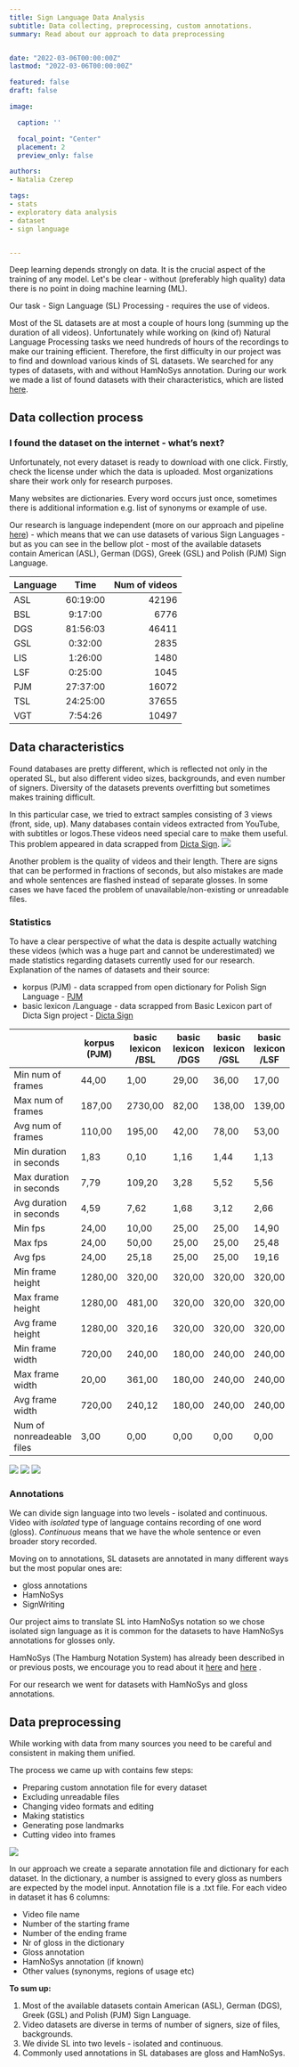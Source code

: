```yaml
---
title: Sign Language Data Analysis
subtitle: Data collecting, preprocessing, custom annotations.
summary: Read about our approach to data preprocessing


date: "2022-03-06T00:00:00Z"
lastmod: "2022-03-06T00:00:00Z"

featured: false
draft: false

image:

  caption: ''

  focal_point: "Center"
  placement: 2
  preview_only: false

authors:
- Natalia Czerep

tags:
- stats
- exploratory data analysis
- dataset
- sign language


---
```


Deep learning depends strongly on data. It is the crucial aspect of the training of any model. Let's be clear - without (preferably high quality) data there is no point in doing machine learning (ML).

Our task - Sign Language (SL) Processing - requires the use of videos. 

Most of the SL datasets are at most a couple of hours long (summing up the duration of all videos). Unfortunately while working on (kind of) Natural Language Processing tasks we need hundreds of hours of the recordings to make our training efficient. Therefore, the first difficulty in our project was to find and download various kinds of SL datasets. We searched for any types of datasets, with and without HamNoSys annotation. During our work we made a list of found datasets with their characteristics, which are listed [here]([https://github.com/hearai/sign-language-review](https://github.com/hearai/sign-language-review)). 

## Data collection process

### I found the dataset on the internet - what’s next?

Unfortunately, not every dataset is ready to download with one click. Firstly, check the license under which the data is uploaded. Most organizations share their work only for research purposes.

Many websites are dictionaries. Every word occurs just once, sometimes there is additional information e.g. list of synonyms or example of use.

Our research is language independent (more on our approach and pipeline [here](https://www.hearai.pl/post/10-pipeline/)) - which means that we can use datasets of various Sign Languages - but as you can see in the bellow plot - most of the available datasets  contain American (ASL), German (DGS), Greek (GSL) and Polish (PJM) Sign Language. 

| Language |	Time |	Num of videos |	
| ------------- |:-------------:| -----:|
| ASL |	60:19:00 | 42196 |			
| BSL	| 9:17:00 |	6776	|		
| DGS |	81:56:03 |	46411	|		
| GSL |	0:32:00	| 2835	|	
| LIS |	1:26:00	| 1480	|
| LSF	| 0:25:00	| 1045	|
| PJM	| 27:37:00 |	16072	|	
| TSL |	24:25:00 | 37655	|	
| VGT |	7:54:26 |	10497	|	


## Data characteristics

Found databases are pretty different, which is reflected not only in the operated SL, but also different video sizes, backgrounds, and even number of signers. Diversity of the datasets prevents overfitting but sometimes makes training difficult.

In this particular case, we tried to extract samples consisting of 3 views (front, side, up). Many databases contain videos extracted from YouTube, with subtitles or logos.These videos need special care to make them useful. This problem appeared in data scrapped from [Dicta Sign](https://www.sign-lang.uni-hamburg.de/dicta-sign/portal/concepts/concepts_eng.html).
![](3_to_1.jpg)

Another problem is the quality of videos and their length. There are signs that can be  performed in fractions of seconds, but also mistakes are made and whole sentences are flashed instead of separate glosses. In some cases we have faced the problem of unavailable/non-existing or unreadable files. 



### Statistics 

To have a clear perspective of what the data is despite actually watching these videos (which was a huge part and cannot be underestimated)  we made statistics regarding datasets currently used for our research. 
Explanation of the names of datasets and their source:
* korpus (PJM) - data scrapped from open dictionary for Polish Sign Language - [PJM](https://www.slownikpjm.uw.edu.pl/)
* basic lexicon /Language - data scrapped from Basic Lexicon part of Dicta Sign project - [Dicta Sign](https://www.sign-lang.uni-hamburg.de/dicta-sign/portal/concepts/concepts_eng.html)


|                           |  korpus (PJM) |  basic lexicon /BSL |  basic lexicon /DGS |  basic lexicon /GSL |  basic lexicon /LSF |
| ------------------------- | --------------------- | ------------------- | ------------------- | ------------------- | ------------------- |
| Min num of frames         | 44,00                 | 1,00                | 29,00               | 36,00               | 17,00               |
| Max num of frames         | 187,00                | 2730,00             | 82,00               | 138,00              | 139,00              |
| Avg num of frames         | 110,00                | 195,00              | 42,00               | 78,00               | 53,00               |
| Min duration in seconds   | 1,83                  | 0,10                | 1,16                | 1,44                | 1,13                |
| Max duration in seconds   | 7,79                  | 109,20              | 3,28                | 5,52                | 5,56                |
| Avg duration in seconds   | 4,59                  | 7,62                | 1,68                | 3,12                | 2,66                |
| Min fps                  | 24,00                 | 10,00               | 25,00               | 25,00               | 14,90               |
| Max fps                   | 24,00                 | 50,00               | 25,00               | 25,00               | 25,48               |
| Avg fps                   | 24,00                 | 25,18               | 25,00               | 25,00               | 19,16               |
| Min frame height          | 1280,00               | 320,00              | 320,00              | 320,00              | 320,00              |
| Max frame height          | 1280,00               | 481,00              | 320,00              | 320,00              | 320,00              |
| Avg frame height          | 1280,00               | 320,16              | 320,00              | 320,00              | 320,00              |
| Min frame width           | 720,00                | 240,00              | 180,00              | 240,00              | 240,00              |
| Max frame width           | 20,00                 | 361,00              | 180,00              | 240,00              | 240,00              |
| Avg frame width           | 720,00                | 240,12              | 180,00              | 240,00              | 240,00              |
| Num of nonreadeable files | 3,00                  | 0,00                | 0,00                | 0,00                | 0,00                |

![](fig2.jpg)
![](fig1.jpg)
![](fig3.jpg)

### Annotations

We can divide sign language into two levels - isolated and continuous. Video with _isolated_ type of language contains recording of one word (gloss). _Continuous_ means  that we have the whole sentence or even broader story recorded. 

Moving on to annotations, SL datasets are annotated in many different ways but the most popular ones are: 

* gloss annotations
* HamNoSys
* SignWriting

Our project aims to translate SL into HamNoSys notation so we chose isolated sign language as it is common for the datasets to have HamNoSys annotations for glosses only. 

HamNoSys (The Hamburg Notation System) has already been described in or previous posts,  we encourage you to read about it  [here](https://www.hearai.pl/post/4-hamnosys/)  and [here]([https://www.hearai.pl/post/5-hamnosys2/](https://www.hearai.pl/post/5-hamnosys2/)) .

For our research we went for datasets with HamNoSys and gloss annotations.

## Data preprocessing

While  working with data from many sources you need to be careful and consistent in making them unified.

The process we came up with  contains few steps:
 
* Preparing custom annotation file for every dataset
* Excluding unreadable files
* Changing video formats and editing 
* Making statistics 
* Generating pose landmarks
* Cutting video into frames 

![](custom_annotations.jpg)

In our approach we create a separate annotation file and dictionary for each dataset. In the dictionary, a number is assigned to every gloss as numbers are expected by the model input. Annotation file is a  .txt file. 
For each video in dataset it has 6 columns:

* Video file name
* Number of the starting frame
* Number of the ending frame
* Nr of gloss in the dictionary
* Gloss annotation
* HamNoSys annotation (if known)
* Other values (synonyms, regions of usage etc)

**To sum up:**

1. Most of the available datasets  contain American (ASL), German (DGS), Greek (GSL) and Polish (PJM) Sign Language.
2. Video datasets are diverse in terms of number of signers, size of files, backgrounds.
3. We divide SL into two levels - isolated and continuous.
4. Commonly used annotations in SL databases are gloss and HamNoSys.
